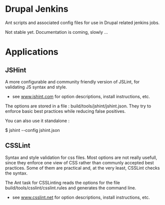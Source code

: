 Drupal Jenkins
========

Ant scripts and associated config files for use in Drupal related jenkins jobs.

Not stable yet. Documentation is coming, slowly ...

Applications
========

JSHint
--------
A more configurable and community friendly version of JSLint, for validating JS syntax and style.
* see www.jshint.com for option descriptions, install instructions, etc.

The options are stored in a file : build/tools/jshint/jshint.json.
They try to enforce basic best practices while reducing false positives.

You can also use it standalone :

$ jshint --config jshint.json <my-js-dir>


CSSLint
--------
Syntax and style validation for css files.
Most options are not really usefull, since they enforce one view of CSS rather than communly accepted best practices.
Some of them are practical and, at the very least, CSSLint checks the syntax.

The Ant task for CSSLinting reads the options for the file build/tools/csslint/csslint.rules and generates the command line.
* see www.csslint.net for option descriptions, install instructions, etc.